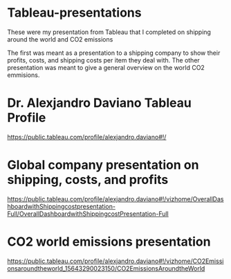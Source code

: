 # Tableau-presentations
These were my presentation from Tableau that I completed on shipping around the world and CO2 emissions

The first was meant as a presentation to a shipping company to show their profits, costs, and shipping costs per item they deal with. The other presentation was meant to give a general overview on the world CO2 emmisions. 


# Dr. Alexjandro Daviano Tableau Profile
https://public.tableau.com/profile/alexjandro.daviano#!/

# Global company presentation on shipping, costs, and profits
https://public.tableau.com/profile/alexjandro.daviano#!/vizhome/OverallDashboardwithShippingcostpresentation-Full/OverallDashboardwithShippingcostPresentation-Full

# CO2 world emissions presentation
https://public.tableau.com/profile/alexjandro.daviano#!/vizhome/CO2Emissionsaroundtheworld_15643290023150/CO2EmissionsAroundtheWorld
